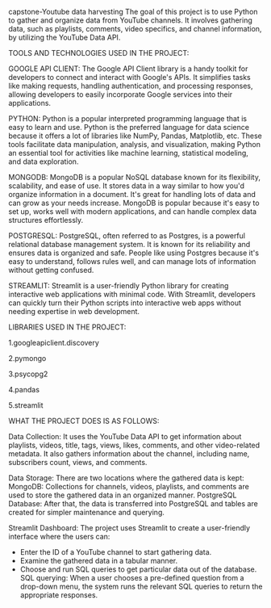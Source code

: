 capstone-Youtube data harvesting
The goal of this project is to use Python to gather and organize data from YouTube channels. It involves gathering data, such as playlists, comments, video specifics, and channel information, by utilizing the YouTube Data API.

TOOLS AND TECHNOLOGIES USED IN THE PROJECT:

GOOGLE API CLIENT: The Google API Client library is a handy toolkit for developers to connect and interact with Google's APIs. It simplifies tasks like making requests, handling authentication, and processing responses, allowing developers to easily incorporate Google services into their applications.

PYTHON: Python is a popular interpreted programming language that is easy to learn and use. Python is the preferred language for data science because it offers a lot of libraries like NumPy, Pandas, Matplotlib, etc. These tools facilitate data manipulation, analysis, and visualization, making Python an essential tool for activities like machine learning, statistical modeling, and data exploration.

MONGODB: MongoDB is a popular NoSQL database known for its flexibility, scalability, and ease of use. It stores data in a way similar to how you'd organize information in a document. It's great for handling lots of data and can grow as your needs increase. MongoDB is popular because it's easy to set up, works well with modern applications, and can handle complex data structures effortlessly.

POSTGRESQL: PostgreSQL, often referred to as Postgres, is a powerful relational database management system. It is known for its reliability and ensures data is organized and safe. People like using Postgres because it's easy to understand, follows rules well, and can manage lots of information without getting confused.

STREAMLIT: Streamlit is a user-friendly Python library for creating interactive web applications with minimal code. With Streamlit, developers can quickly turn their Python scripts into interactive web apps without needing expertise in web development.

LIBRARIES USED IN THE PROJECT:

1.googleapiclient.discovery

2.pymongo

3.psycopg2

4.pandas

5.streamlit

WHAT THE PROJECT DOES IS AS FOLLOWS:

Data Collection: It uses the YouTube Data API to get information about playlists, videos, title, tags, views, likes, comments, and other video-related metadata. It also gathers information about the channel, including name, subscribers count, views, and comments.

Data Storage: There are two locations where the gathered data is kept: MongoDB: Collections for channels, videos, playlists, and comments are used to store the gathered data in an organized manner. PostgreSQL Database: After that, the data is transferred into PostgreSQL and tables are created for simpler maintenance and querying.

Streamlit Dashboard: The project uses Streamlit to create a user-friendly interface where the users can:

* Enter the ID of a YouTube channel to start gathering data.
* Examine the gathered data in a tabular manner.
* Choose and run SQL queries to get particular data out of the database.
SQL querying: When a user chooses a pre-defined question from a drop-down menu, the system runs the relevant SQL queries to return the appropriate responses.

